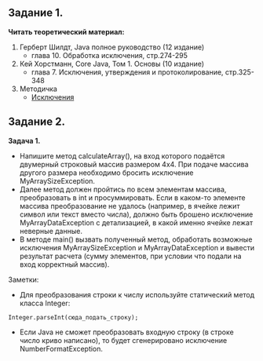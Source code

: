 ## Задание 1.

**Читать теоретический материал:**

1. Герберт Шилдт, Java полное руководство (12 издание)
   - глава 10. Обработка исключения, стр.274-295
2. Кей Хорстманн, Core Java, Том 1. Основы (10 издание)
   - глава 7. Исключения, утверждения и протоколирование, стр.325-348
4. Методичка
   - [Исключения](https://docs.google.com/document/d/1ZF1orO04qnj0vtlc0IVLp2wNS83e_w4lX_L23hYc79I/)

## Задание 2.

**Задача 1.**
- Напишите метод calculateArray(), на вход которого подаётся двумерный строковый массив размером 4х4. При подаче массива другого размера необходимо бросить исключение MyArraySizeException.
- Далее метод должен пройтись по всем элементам массива, преобразовать в int и просуммировать. Если в каком-то элементе массива преобразование не удалось (например, в ячейке лежит символ или текст вместо числа), должно быть брошено исключение MyArrayDataException с детализацией, в какой именно ячейке лежат неверные данные.
- В методе main() вызвать полученный метод, обработать возможные исключения MyArraySizeException и MyArrayDataException и вывести результат расчета (сумму элементов, при условии что подали на вход корректный массив).

Заметки: 
- Для преобразования строки к числу используйте статический метод класса Integer:
```
Integer.parseInt(сюда_подать_строку);
```
- Если Java не сможет преобразовать входную строку (в строке число криво написано), то будет сгенерировано исключение NumberFormatException.